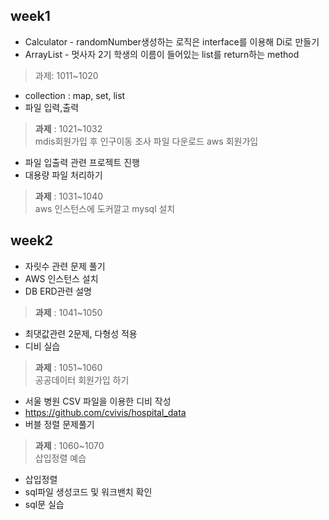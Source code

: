 ## week1
- Calculator - randomNumber생성하는 로직은 interface를 이용해 Di로 만들기
- ArrayList - 멋사자 2기 학생의 이름이 들어있는 list를 return하는 method
> 과제: 1011~1020 &nbsp;

- collection : map, set, list
- 파일 입력,출력 
> <b>과제</b> : 
>  1021~1032   
>  mdis회원가입 후 인구이동 조사 파일 다운로드
>  aws 회원가입

- 파일 입출력 관련 프로젝트 진행  
- 대용량 파일 처리하기 
> <b>과제</b> : 
>  1031~1040   
>  aws 인스턴스에 도커깔고 mysql 설치 

## week2
- 자릿수 관련 문제 풀기
- AWS 인스턴스 설치 
- DB ERD관련 설명 
> <b>과제</b> : 
>  1041~1050   

- 최댓값관련 2문제, 다형성 적용
-  디비 실습 
> <b>과제</b> : 
>  1051~1060  
>  공공데이터 회원가입 하기

- 서울 병원 CSV 파일을 이용한 디비 작성
- https://github.com/cvivis/hospital_data 
- 버블 정렬 문제풀기 
> <b>과제</b> : 
>  1060~1070  
>  삽입정렬 예습

- 삽입정렬 
- sql파일 생성코드 및 워크밴치 확인 
- sql문 실습


